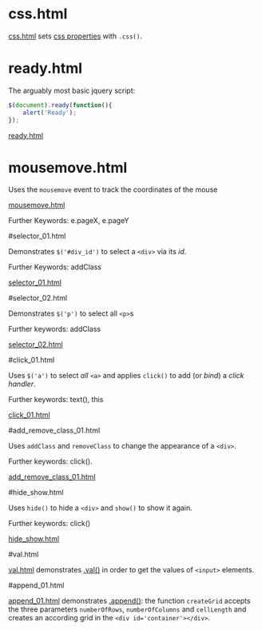 # css.html

[css.html](https://raw.github.com/ReneNyffenegger/development_misc/master/web/js/jquery/css.html) sets 
[css properties](https://github.com/ReneNyffenegger/development_misc/tree/master/web/css/properties#readme) with `.css()`.

# ready.html

The arguably most basic jquery script:
```javascript   
$(document).ready(function(){
    alert('Ready');
});
```

[ready.html](https://raw.github.com/ReneNyffenegger/development_misc/master/web/js/jquery/ready.html)

# mousemove.html

Uses the `mousemove` event to track the coordinates of the mouse

[mousemove.html](https://raw.github.com/ReneNyffenegger/development_misc/master/web/js/jquery/mousemove.html)

Further Keywords: e.pageX, e.pageY

#selector_01.html

Demonstrates `$('#div_id')` to select a `<div>` via its *id*.

Further Keywords: addClass

[selector_01.html](https://raw.github.com/ReneNyffenegger/development_misc/master/web/js/jquery/selector_01.html)

#selector_02.html

Demonstrates `$('p')` to select all `<p>`s

Further keywords: addClass

[selector_02.html](https://raw.github.com/ReneNyffenegger/development_misc/master/web/js/jquery/selector_02.html)

#click_01.html

Uses `$('a')` to select *all* `<a>` and applies `click()` to add (or *bind*) a *click handler*.

Further keywords: text(), this

[click_01.html](https://raw.github.com/ReneNyffenegger/development_misc/master/web/js/jquery/click_01.html)

#add_remove_class_01.html

Uses `addClass` and `removeClass` to change the appearance of a `<div>`.

Further keywords: click().

[add_remove_class_01.html](https://raw.github.com/ReneNyffenegger/development_misc/master/web/js/jquery/add_remove_class_01.html)

#hide_show.html

Uses `hide()` to hide a `<div>` and `show()` to show it again.

Further keywords: click()

[hide_show.html](https://raw.github.com/ReneNyffenegger/development_misc/master/web/js/jquery/hide_show.html)

#val.html

[val.html](https://raw.github.com/ReneNyffenegger/development_misc/master/web/js/jquery/val.html) demonstrates [.val()](http://api.jquery.com/val/) in order to get the values of `<input>` elements.

#append_01.html

[append_01.html](https://raw.github.com/ReneNyffenegger/development_misc/master/web/js/jquery/append_01.html) demonstrates [.append()](http://api.jquery.com/append/): the function `createGrid` accepts the three parameters `numberOfRows`, `numberOfColumns` and `cellLength` and creates an according grid in the `<div id='container'></div>`.
